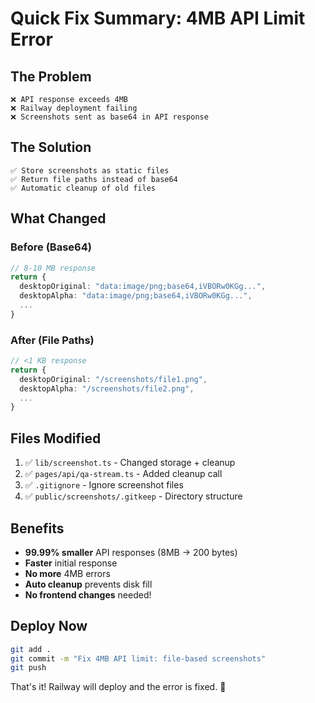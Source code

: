 # Quick Fix Summary: 4MB API Limit Error

## The Problem
```
❌ API response exceeds 4MB
❌ Railway deployment failing
❌ Screenshots sent as base64 in API response
```

## The Solution
```
✅ Store screenshots as static files
✅ Return file paths instead of base64
✅ Automatic cleanup of old files
```

## What Changed

### Before (Base64)
```typescript
// 8-10 MB response
return {
  desktopOriginal: "data:image/png;base64,iVBORw0KGg...",
  desktopAlpha: "data:image/png;base64,iVBORw0KGg...",
  ...
}
```

### After (File Paths)
```typescript
// <1 KB response
return {
  desktopOriginal: "/screenshots/file1.png",
  desktopAlpha: "/screenshots/file2.png",
  ...
}
```

## Files Modified
1. ✅ `lib/screenshot.ts` - Changed storage + cleanup
2. ✅ `pages/api/qa-stream.ts` - Added cleanup call
3. ✅ `.gitignore` - Ignore screenshot files
4. ✅ `public/screenshots/.gitkeep` - Directory structure

## Benefits
- **99.99% smaller** API responses (8MB → 200 bytes)
- **Faster** initial response
- **No more** 4MB errors
- **Auto cleanup** prevents disk fill
- **No frontend changes** needed!

## Deploy Now
```bash
git add .
git commit -m "Fix 4MB API limit: file-based screenshots"
git push
```

That's it! Railway will deploy and the error is fixed. 🎉
